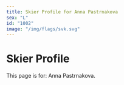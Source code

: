 ```yaml
---
title: Skier Profile for Anna Pastrnakova
sex: "L"
id: "1002"
image: "/img/flags/svk.svg" 
---
```


# Skier Profile

This page is for: Anna Pastrnakova.
    
